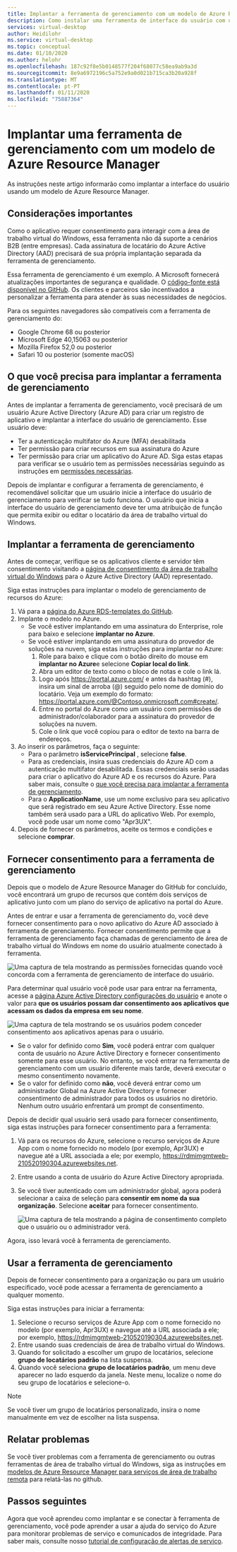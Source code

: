 ```yaml
---
title: Implantar a ferramenta de gerenciamento com um modelo de Azure Resource Manager – Azure
description: Como instalar uma ferramenta de interface do usuário com um modelo Azure Resource Manager para gerenciar recursos da área de trabalho virtual do Windows.
services: virtual-desktop
author: Heidilohr
ms.service: virtual-desktop
ms.topic: conceptual
ms.date: 01/10/2020
ms.author: helohr
ms.openlocfilehash: 187c92f8e5b0148577f204f68077c58ea9ab9a3d
ms.sourcegitcommit: 8e9a6972196c5a752e9a0d021b715ca3b20a928f
ms.translationtype: MT
ms.contentlocale: pt-PT
ms.lasthandoff: 01/11/2020
ms.locfileid: "75887364"
---
```

# <a name="deploy-a-management-tool-with-an-azure-resource-manager-template"></a>Implantar uma ferramenta de gerenciamento com um modelo de Azure Resource Manager

As instruções neste artigo informarão como implantar a interface do usuário usando um modelo de Azure Resource Manager.

## <a name="important-considerations"></a>Considerações importantes

Como o aplicativo requer consentimento para interagir com a área de trabalho virtual do Windows, essa ferramenta não dá suporte a cenários B2B (entre empresas). Cada assinatura de locatário do Azure Active Directory (AAD) precisará de sua própria implantação separada da ferramenta de gerenciamento.

Essa ferramenta de gerenciamento é um exemplo. A Microsoft fornecerá atualizações importantes de segurança e qualidade. O [código-fonte está disponível no GitHub](https://github.com/Azure/RDS-Templates/tree/master/wvd-templates/wvd-management-ux/deploy). Os clientes e parceiros são incentivados a personalizar a ferramenta para atender às suas necessidades de negócios.

Para os seguintes navegadores são compatíveis com a ferramenta de gerenciamento do:
- Google Chrome 68 ou posterior
- Microsoft Edge 40,15063 ou posterior
- Mozilla Firefox 52,0 ou posterior
- Safari 10 ou posterior (somente macOS)

## <a name="what-you-need-to-deploy-the-management-tool"></a>O que você precisa para implantar a ferramenta de gerenciamento

Antes de implantar a ferramenta de gerenciamento, você precisará de um usuário Azure Active Directory (Azure AD) para criar um registro de aplicativo e implantar a interface do usuário de gerenciamento. Esse usuário deve:

- Ter a autenticação multifator do Azure (MFA) desabilitada
- Ter permissão para criar recursos em sua assinatura do Azure
- Ter permissão para criar um aplicativo do Azure AD. Siga estas etapas para verificar se o usuário tem as permissões necessárias seguindo as instruções em [permissões necessárias](https://docs.microsoft.com/azure/active-directory/develop/howto-create-service-principal-portal#required-permissions).

Depois de implantar e configurar a ferramenta de gerenciamento, é recomendável solicitar que um usuário inicie a interface do usuário de gerenciamento para verificar se tudo funciona. O usuário que inicia a interface do usuário de gerenciamento deve ter uma atribuição de função que permita exibir ou editar o locatário da área de trabalho virtual do Windows.

## <a name="deploy-the-management-tool"></a>Implantar a ferramenta de gerenciamento

Antes de começar, verifique se os aplicativos cliente e servidor têm consentimento visitando a [página de consentimento da área de trabalho virtual do Windows](https://rdweb.wvd.microsoft.com) para o Azure Active Directory (AAD) representado.

Siga estas instruções para implantar o modelo de gerenciamento de recursos do Azure:

1. Vá para a [página do Azure RDS-templates do GitHub](https://github.com/Azure/RDS-Templates/tree/master/wvd-templates/wvd-management-ux/deploy).
2. Implante o modelo no Azure.
    - Se você estiver implantando em uma assinatura do Enterprise, role para baixo e selecione **implantar no Azure**. 
    - Se você estiver implantando em uma assinatura do provedor de soluções na nuvem, siga estas instruções para implantar no Azure:
        1. Role para baixo e clique com o botão direito do mouse em **implantar no Azure**e selecione **Copiar local do link**.
        2. Abra um editor de texto como o bloco de notas e cole o link lá.
        3. Logo após <https://portal.azure.com/> e antes da hashtag (#), insira um sinal de arroba (@) seguido pelo nome de domínio do locatário. Veja um exemplo do formato: <https://portal.azure.com/@Contoso.onmicrosoft.com#create/>.
        4. Entre no portal do Azure como um usuário com permissões de administrador/colaborador para a assinatura do provedor de soluções na nuvem.
        5. Cole o link que você copiou para o editor de texto na barra de endereços.
3. Ao inserir os parâmetros, faça o seguinte:
    - Para o parâmetro **isServicePrincipal** , selecione **false**.
    - Para as credenciais, insira suas credenciais do Azure AD com a autenticação multifator desabilitada. Essas credenciais serão usadas para criar o aplicativo do Azure AD e os recursos do Azure. Para saber mais, consulte o [que você precisa para implantar a ferramenta de gerenciamento](#what-you-need-to-deploy-the-management-tool).
    - Para o **ApplicationName**, use um nome exclusivo para seu aplicativo que será registrado em seu Azure Active Directory. Esse nome também será usado para a URL do aplicativo Web. Por exemplo, você pode usar um nome como "Apr3UX".
4. Depois de fornecer os parâmetros, aceite os termos e condições e selecione **comprar**.

## <a name="provide-consent-for-the-management-tool"></a>Fornecer consentimento para a ferramenta de gerenciamento

Depois que o modelo de Azure Resource Manager do GitHub for concluído, você encontrará um grupo de recursos que contém dois serviços de aplicativo junto com um plano do serviço de aplicativo na portal do Azure.

Antes de entrar e usar a ferramenta de gerenciamento do, você deve fornecer consentimento para o novo aplicativo do Azure AD associado à ferramenta de gerenciamento. Fornecer consentimento permite que a ferramenta de gerenciamento faça chamadas de gerenciamento de área de trabalho virtual do Windows em nome do usuário atualmente conectado à ferramenta.

![Uma captura de tela mostrando as permissões fornecidas quando você concorda com a ferramenta de gerenciamento de interface do usuário.](media/management-ui-delegated-permissions.png)

Para determinar qual usuário você pode usar para entrar na ferramenta, acesse a [página Azure Active Directory configurações do usuário](https://portal.azure.com/#blade/Microsoft_AAD_IAM/StartboardApplicationsMenuBlade/UserSettings/menuId/) e anote o valor para **que os usuários possam dar consentimento aos aplicativos que acessam os dados da empresa em seu nome**.

![Uma captura de tela mostrando se os usuários podem conceder consentimento aos aplicativos apenas para o usuário.](media/management-ui-user-consent-allowed.png)

- Se o valor for definido como **Sim**, você poderá entrar com qualquer conta de usuário no Azure Active Directory e fornecer consentimento somente para esse usuário. No entanto, se você entrar na ferramenta de gerenciamento com um usuário diferente mais tarde, deverá executar o mesmo consentimento novamente.
- Se o valor for definido como **não**, você deverá entrar como um administrador Global na Azure Active Directory e fornecer consentimento de administrador para todos os usuários no diretório. Nenhum outro usuário enfrentará um prompt de consentimento.


Depois de decidir qual usuário será usado para fornecer consentimento, siga estas instruções para fornecer consentimento para a ferramenta:

1. Vá para os recursos do Azure, selecione o recurso serviços de Azure App com o nome fornecido no modelo (por exemplo, Apr3UX) e navegue até a URL associada a ele; por exemplo, <https://rdmimgmtweb-210520190304.azurewebsites.net>.
2. Entre usando a conta de usuário do Azure Active Directory apropriada.
3. Se você tiver autenticado com um administrador global, agora poderá selecionar a caixa de seleção para **consentir em nome da sua organização**. Selecione **aceitar** para fornecer consentimento.
   
   ![Uma captura de tela mostrando a página de consentimento completo que o usuário ou o administrador verá.](media/management-ui-consent-page.png)

Agora, isso levará você à ferramenta de gerenciamento.

## <a name="use-the-management-tool"></a>Usar a ferramenta de gerenciamento

Depois de fornecer consentimento para a organização ou para um usuário especificado, você pode acessar a ferramenta de gerenciamento a qualquer momento.

Siga estas instruções para iniciar a ferramenta:

1. Selecione o recurso serviços de Azure App com o nome fornecido no modelo (por exemplo, Apr3UX) e navegue até a URL associada a ele; por exemplo, <https://rdmimgmtweb-210520190304.azurewebsites.net>.
2. Entre usando suas credenciais de área de trabalho virtual do Windows.
3. Quando for solicitado a escolher um grupo de locatários, selecione **grupo de locatários padrão** na lista suspensa.
4. Quando você seleciona **grupo de locatários padrão**, um menu deve aparecer no lado esquerdo da janela. Neste menu, localize o nome do seu grupo de locatários e selecione-o.
  
  > [!NOTE]
  > Se você tiver um grupo de locatários personalizado, insira o nome manualmente em vez de escolher na lista suspensa.

## <a name="report-issues"></a>Relatar problemas

Se você tiver problemas com a ferramenta de gerenciamento ou outras ferramentas de área de trabalho virtual do Windows, siga as instruções em [modelos de Azure Resource Manager para serviços de área de trabalho remota](https://github.com/Azure/RDS-Templates/blob/master/README.md) para relatá-las no github.

## <a name="next-steps"></a>Passos seguintes

Agora que você aprendeu como implantar e se conectar à ferramenta de gerenciamento, você pode aprender a usar a ajuda do serviço do Azure para monitorar problemas de serviço e comunicados de integridade. Para saber mais, consulte nosso [tutorial de configuração de alertas de serviço](./set-up-service-alerts.md).